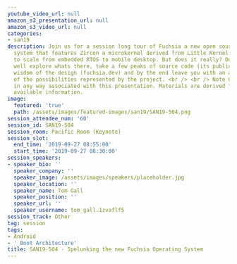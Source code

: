 ```yaml
---
youtube_video_url: null
amazon_s3_presentation_url: null
amazon_s3_video_url: null
categories:
- san19
description: Join us for a session long tour of Fuchsia a new open source operating
  system that features Zircon a microkernel derived from Little Kernel. It purports
  to scale from embedded RTOS to mobile desktop. But does it really? During the session
  well explore whats there, take a few peaks of source code (its public), glean some
  wisdom of the design (fuchsia.dev) and by the end leave you with an appreciation
  of the possibilities represented by the project. <br /> <br /> Note Google is not
  in any way associated with this presentation. Materials are derived from publicly
  available information.
image:
  featured: 'true'
  path: /assets/images/featured-images/san19/SAN19-504.png
session_attendee_num: '60'
session_id: SAN19-504
session_room: Pacific Room (Keynote)
session_slot:
  end_time: '2019-09-27 08:55:00'
  start_time: '2019-09-27 08:30:00'
session_speakers:
- speaker_bio: ''
  speaker_company: ''
  speaker_image: /assets/images/speakers/placeholder.jpg
  speaker_location: ''
  speaker_name: Tom Gall
  speaker_position: ''
  speaker_url: ''
  speaker_username: tom_gall.1zvaflf5
session_track: Other
tag: session
tags:
- Android
- ' Boot Architecture'
title: SAN19-504 - Spelunking the new Fuchsia Operating System
---
```

